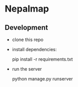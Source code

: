 Nepalmap
========


Development
-----------

* clone this repo
* install dependencies:

    pip install -r requirements.txt

* run the server

    python manage.py runserver
